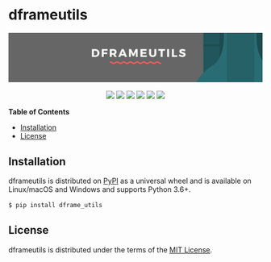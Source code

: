 # dframeutils


![dframeutils](assets/dframeutils.png)

<p align="center">
	<img src="https://img.shields.io/badge/stars-1-blue.svg?style=flat"/>
	<img src="https://img.shields.io/badge/forks-0-blue.svg?style=flat"/>
	<img src="https://img.shields.io/badge/contributions-welcome-blue.svg?style=flat">
	<img src="https://img.shields.io/github/license/mashape/apistatus.svg">
	<img src="https://img.shields.io/travis/bharathgs/dframeutils.svg">
	<a href="https://codecov.io/gh/bharathgs/dframeutils"><img src="https://codecov.io/gh/bharathgs/dframeutils/branch/master/graph/badge.svg" /></a>

</p>

**Table of Contents**

* [Installation](#installation)
* [License](#license)

## Installation

dframeutils is distributed on [PyPI](https://pypi.org) as a universal
wheel and is available on Linux/macOS and Windows and supports
Python 3.6+.

```bash
$ pip install dframe_utils
```

## License

dframeutils is distributed under the terms of the
[MIT License](https://choosealicense.com/licenses/mit).
